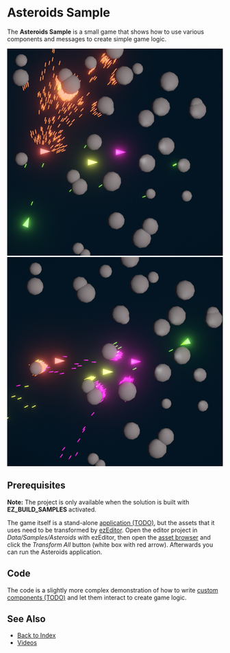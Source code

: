 # Asteroids Sample

The **Asteroids Sample** is a small game that shows how to use various components and messages to create simple game logic.

![Asteroids](media/asteroids1.jpg)
![Asteroids](media/asteroids2.jpg)

## Prerequisites

**Note:** The project is only available when the solution is built with **EZ_BUILD_SAMPLES** activated.

The game itself is a stand-alone [application (TODO)](../runtime/application/application.md), but the assets that it uses need to be transformed by [ezEditor](../getting-started/editor-overview.md). Open the editor project in *Data/Samples/Asteroids* with ezEditor, then open the [asset browser](../assets/asset-browser.md) and click the *Transform All* button (white box with red arrow). Afterwards you can run the Asteroids application.

## Code

The code is a slightly more complex demonstration of how to write [custom components (TODO)](../runtime/world/components.md) and let them interact to create game logic.

## See Also

* [Back to Index](../index.md)
* [Videos](../getting-started/videos.md)